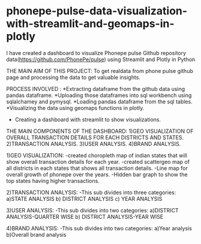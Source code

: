 # phonepe-pulse-data-visualization-with-streamlit-and-geomaps-in-plotly

I have created a dashboard to visualize Phonepe pulse Github repository data(https://github.com/PhonePe/pulse) using Streamlit and Plotly in Python



THE MAIN AIM OF THIS PROJECT:
To get realdata from phone pulse github page and processing the data to get valuable insights.

PROCESS INVOLVED :
*Extracting dataframe from the github data using pandas dataframe.
*Uploading those dataframes into sql workbench using sqlalchamey and pymysql.
*Loading pandas dataframe from the sql tables.
*Visualizing the data using geomaps functions in plotly.
* Creating a dashboard with streamlit to show visualizations.


THE MAIN COMPONENTS OF THE DASHBOARD:
1)GEO VISUALIZATION OF OVERALL TRANSACTION DETAILS FOR EACH DISTRICTS AND STATES.
2)TRANSACTION ANALYSIS.
3)USER ANALYSIS.
4)BRAND ANALYSIS.

1)GEO VISUALIZATION:
-created choropleth map of indian states that will show overall transaction details for each year.
-created scattergeo map of all districts in each states that shows all transaction details.
-Line map for overall growth of phonepe over the years.
-Hidden bar graph to show the top states having higher transactions.

2)TRANSACTION ANALYSIS:
-This sub divides into three categories:
a)STATE ANALYSIS
b) DISTRICT ANALYSIS
c) YEAR ANALYSIS
                   
3)USER ANALYSIS:
-This sub divides into two categories:
a)DISTRICT ANALYSIS-QUARTER WISE
b) DISTRICT ANALYSIS-YEAR WISE

4)BRAND ANALYSIS:
-This sub divides into two categories:
a)Year analysis
b)Overall brand analysis
